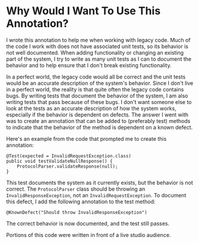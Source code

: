 # Why Would I Want To Use This Annotation?

I wrote this annotation to help me when working with legacy code. Much of the code I work with does not have associated unit tests, so its behavior is not well documented.
When adding functionality or changing an existing part of the system, I try to write as many unit tests as I can to document the behavior and to help ensure that I don't break existing functionality.

In a perfect world, the legacy code would all be correct and the unit tests would be an accurate description of the system's behavior.
Since I don't live in a perfect world, the reality is that quite often the legacy code contains bugs. By writing tests that document the behavior of the system, I am also writing tests that pass because of these bugs.
I don't want someone else to look at the tests as an accurate description of how the system works, especially if the behavior is dependent on defects.
The answer I went with was to create an annotation that can be added to (preferably test) methods to indicate that the behavior of the method is dependent on a known defect.

Here's an example from the code that prompted me to create this annotation:

    @Test(expected = InvalidRequestException.class)
    public void testValidateNullResponse() {
        ProtocolParser.validateResponse(null);
    }

This test documents the system as it currently exists, but the behavior is not correct. The `ProtocolParser` class should be throwing an `InvalidResponseException`, not an `InvalidRequestException`.
To document this defect, I add the following annotation to the test method:

`@KnownDefect("Should throw InvalidResponseException")`

The correct behavior is now documented, and the test still passes.

Portions of this code were written in front of a live studio audience.